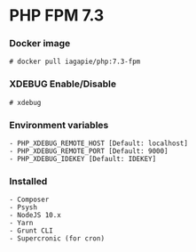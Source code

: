 # PHP FPM 7.3

### Docker image
```
# docker pull iagapie/php:7.3-fpm
```

### XDEBUG Enable/Disable
```
# xdebug
```

### Environment variables
    - PHP_XDEBUG_REMOTE_HOST [Default: localhost]
    - PHP_XDEBUG_REMOTE_PORT [Default: 9000]
    - PHP_XDEBUG_IDEKEY [Default: IDEKEY]

### Installed
    - Composer
    - Psysh
    - NodeJS 10.x
    - Yarn
    - Grunt CLI
    - Supercronic (for cron)
